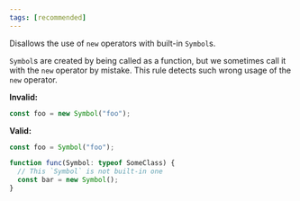 ```yaml
---
tags: [recommended]
---
```


Disallows the use of `new` operators with built-in `Symbol`s.

`Symbol`s are created by being called as a function, but we sometimes call it
with the `new` operator by mistake. This rule detects such wrong usage of the
`new` operator.

**Invalid:**

```typescript
const foo = new Symbol("foo");
```

**Valid:**

```typescript
const foo = Symbol("foo");

function func(Symbol: typeof SomeClass) {
  // This `Symbol` is not built-in one
  const bar = new Symbol();
}
```
